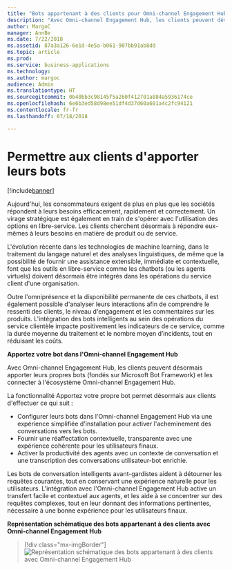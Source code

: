 ```yaml
---
title: "Bots appartenant à des clients pour Omni-channel Engagement Hub"
description: "Avec Omni-channel Engagement Hub, les clients peuvent désormais apporter leurs propres bots (fondés sur Microsoft Bot Framework) et les connecter à l'écosystème Omni-channel Engagement Hub."
author: MargoC
manager: AnnBe
ms.date: 7/22/2018
ms.assetid: 87a3a126-6e1d-4e5a-b061-907bb91ab8dd
ms.topic: article
ms.prod: 
ms.service: business-applications
ms.technology: 
ms.author: margoc
audience: Admin
ms.translationtype: HT
ms.sourcegitcommit: 0b40bb3c98145f5a260f412701a884a5936174ce
ms.openlocfilehash: 6e6b3ed58d98ee51df4d37d60a601a4c2fc94121
ms.contentlocale: fr-fr
ms.lasthandoff: 07/18/2018

---
```


#  <a name="enable-customers-to-bring-their-bots"></a>Permettre aux clients d'apporter leurs bots


[!include[banner](../../../includes/banner.md)]

Aujourd'hui, les consommateurs exigent de plus en plus que les sociétés répondent à leurs besoins efficacement, rapidement et correctement. Un virage stratégique est également en train de s'opérer avec l'utilisation des options en libre-service. Les clients cherchent désormais à répondre eux-mêmes à leurs besoins en matière de produit ou de service. 

L'évolution récente dans les technologies de machine learning, dans le traitement du langage naturel et des analyses linguistiques, de même que la possibilité de fournir une assistance extensible, immédiate et contextuelle, font que les outils en libre-service comme les chatbots (ou les agents virtuels) doivent désormais être intégrés dans les opérations du service client d'une organisation. 

Outre l'omniprésence et la disponibilité permanente de ces chatbots, il est également possible d'analyser leurs interactions afin de comprendre le ressenti des clients, le niveau d'engagement et les commentaires sur les produits. L'intégration des bots intelligents au sein des opérations du service clientèle impacte positivement les indicateurs de ce service, comme la durée moyenne du traitement et le nombre moyen d’incidents, tout en réduisant les coûts.

**Apportez votre bot dans l'Omni-channel Engagement Hub**

Avec Omni-channel Engagement Hub, les clients peuvent désormais apporter leurs propres bots (fondés sur Microsoft Bot Framework) et les connecter à l'écosystème Omni-channel Engagement Hub.

La fonctionnalité Apportez votre propre bot permet désormais aux clients d'effectuer ce qui suit :

- Configurer leurs bots dans l'Omni-channel Engagement Hub via une expérience simplifiée d'installation pour activer l'acheminement des conversations vers les bots.
- Fournir une réaffectation contextuelle, transparente avec une expérience cohérente pour les utilisateurs finaux.
- Activer la productivité des agents avec un contexte de conversation et une transcription des conversations utilisateur-bot enrichie.   

Les bots de conversation intelligents avant-gardistes aident à détourner les requêtes courantes, tout en conservant une expérience naturelle pour les utilisateurs. L'intégration avec l'Omni-channel Engagement Hub active un transfert facile et contextuel aux agents, et les aide à se concentrer sur des requêtes complexes, tout en leur donnant des informations pertinentes, nécessaire à une bonne expérience pour les utilisateurs finaux.

**Représentation schématique des bots appartenant à des clients avec Omni-channel Engagement Hub**

> [!div class="mx-imgBorder"]
> ![](media/bring-your-bot-to-omnichannel.png "Représentation schématique des bots appartenant à des clients avec Omni-channel Engagement Hub")

